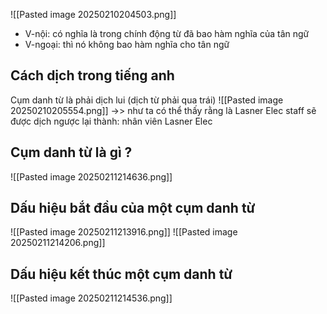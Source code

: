 ![[Pasted image 20250210204503.png]]
- V-nội: có nghĩa là trong chính động từ đã bao hàm nghĩa của tân ngữ 
- V-ngoại: thì nó không bao hàm nghĩa cho tân ngữ

## Cách dịch trong tiếng anh

Cụm danh từ là phải dịch lui (dịch từ phải qua trái)
![[Pasted image 20250210205554.png]]
->> như ta có thể thấy rằng là Lasner Elec staff sẽ được dịch ngược lại thành: nhân viên Lasner Elec 

## Cụm danh từ là gì ?
![[Pasted image 20250211214636.png]]

## Dấu hiệu bắt đầu của một cụm danh từ 
![[Pasted image 20250211213916.png]]
![[Pasted image 20250211214206.png]]

## Dấu hiệu kết thúc một cụm danh từ 
![[Pasted image 20250211214536.png]]

